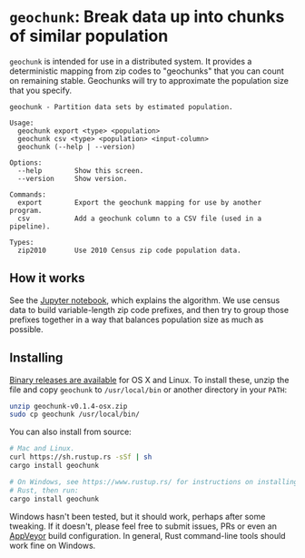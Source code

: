 # `geochunk`: Break data up into chunks of similar population

`geochunk` is intended for use in a distributed system.  It provides a deterministic mapping from zip codes to "geochunks" that you can count on remaining stable.  Geochunks will try to approximate the population size that you specify.

```
geochunk - Partition data sets by estimated population.

Usage:
  geochunk export <type> <population>
  geochunk csv <type> <population> <input-column>
  geochunk (--help | --version)

Options:
  --help        Show this screen.
  --version     Show version.

Commands:
  export        Export the geochunk mapping for use by another program.
  csv           Add a geochunk column to a CSV file (used in a pipeline).

Types:
  zip2010       Use 2010 Census zip code population data.
```

## How it works

See the [Jupyter notebook][notebook], which explains the algorithm. We use census data to build variable-length zip code prefixes, and then try to group those prefixes together in a way that balances population size as much as possible.

[notebook]: ./notebook/ZipDistribution.ipynb

## Installing

[Binary releases are available][releases] for OS X and Linux. To install these, unzip the file and copy `geochunk` to `/usr/local/bin` or another directory in your `PATH`:

```sh
unzip geochunk-v0.1.4-osx.zip
sudo cp geochunk /usr/local/bin/
```

You can also install from source:

```sh
# Mac and Linux.
curl https://sh.rustup.rs -sSf | sh
cargo install geochunk

# On Windows, see https://www.rustup.rs/ for instructions on installing
# Rust, then run:
cargo install geochunk
```

Windows hasn't been tested, but it should work, perhaps after some tweaking. If it doesn't, please feel free to submit issues, PRs or even an [AppVeyor][] build configuration. In general, Rust command-line tools should work fine on Windows.

[releases]: https://github.com/faradayio/geochunk/releases
[AppVeyor]: https://www.appveyor.com/
